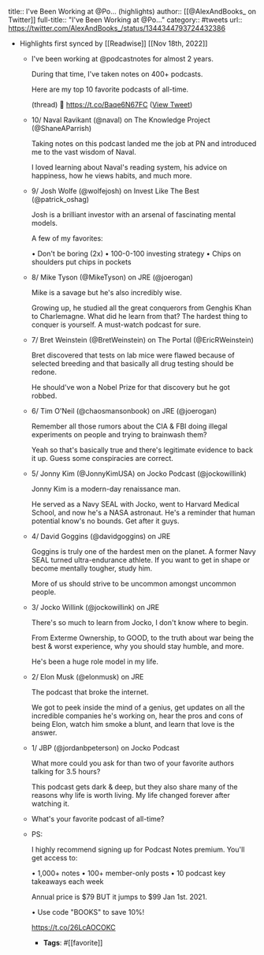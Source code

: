 title:: I've Been Working at @Po... (highlights)
author:: [[@AlexAndBooks_ on Twitter]]
full-title:: "I've Been Working at @Po..."
category:: #tweets
url:: https://twitter.com/AlexAndBooks_/status/1344344793724432386

- Highlights first synced by [[Readwise]] [[Nov 18th, 2022]]
	- I've been working at @podcastnotes for almost 2 years. 
	  
	  During that time, I've taken notes on 400+ podcasts.
	  
	  Here are my top 10 favorite podcasts of all-time.
	  
	  (thread) 🧵 https://t.co/Baqe6N67FC ([View Tweet](https://twitter.com/AlexAndBooks_/status/1344344793724432386))
	- 10/ Naval Ravikant (@naval) on The Knowledge Project (@ShaneAParrish)
	  
	  Taking notes on this podcast landed me the job at PN and introduced me to the vast wisdom of Naval. 
	  
	  I loved learning about Naval's reading system, his advice on happiness, how he views habits, and much more.
	- 9/ Josh Wolfe (@wolfejosh) on Invest Like The Best (@patrick_oshag)
	  
	  Josh is a brilliant investor with an arsenal of fascinating mental models. 
	  
	  A few of my favorites: 
	  
	  • Don't be boring (2x)
	  • 100-0-100 investing strategy 
	  • Chips on shoulders put chips in pockets
	- 8/ Mike Tyson (@MikeTyson) on JRE (@joerogan)
	  
	  Mike is a savage but he's also incredibly wise. 
	  
	  Growing up, he studied all the great conquerors from Genghis Khan to Charlemagne. What did he learn from that? The hardest thing to conquer is yourself. A must-watch podcast for sure.
	- 7/ Bret Weinstein (@BretWeinstein) on The Portal (@EricRWeinstein)
	  
	  Bret discovered that tests on lab mice were flawed because of selected breeding and that basically all drug testing should be redone.
	  
	  He should've won a Nobel Prize for that discovery but he got robbed.
	- 6/ Tim O'Neil (@chaosmansonbook) on JRE (@joerogan)
	  
	  Remember all those rumors about the CIA & FBI doing illegal experiments on people and trying to brainwash them?
	  
	  Yeah so that's basically true and there's legitimate evidence to back it up. Guess some conspiracies are correct.
	- 5/ Jonny Kim (@JonnyKimUSA) on Jocko Podcast (@jockowillink)
	  
	  Jonny Kim is a modern-day renaissance man.
	  
	  He served as a Navy SEAL with Jocko, went to Harvard Medical School, and now he's a NASA astronaut. He's a reminder that human potential know's no bounds. Get after it guys.
	- 4/ David Goggins (@davidgoggins) on JRE
	  
	  Goggins is truly one of the hardest men on the planet. A former Navy SEAL turned ultra-endurance athlete. If you want to get in shape or become mentally tougher, study him.
	  
	  More of us should strive to be uncommon amongst uncommon people.
	- 3/ Jocko Willink (@jockowillink) on JRE
	  
	  There's so much to learn from Jocko, I don't know where to begin. 
	  
	  From Exterme Ownership, to GOOD, to the truth about war being the best & worst experience, why you should stay humble, and more.
	  
	  He's been a huge role model in my life.
	- 2/ Elon Musk (@elonmusk) on JRE
	  
	  The podcast that broke the internet.
	  
	  We got to peek inside the mind of a genius, get updates on all the incredible companies he's working on, hear the pros and cons of being Elon, watch him smoke a blunt, and learn that love is the answer.
	- 1/ JBP (@jordanbpeterson) on Jocko Podcast 
	  
	  What more could you ask for than two of your favorite authors talking for 3.5 hours?
	  
	  This podcast gets dark & deep, but they also share many of the reasons why life is worth living. My life changed forever after watching it.
	- What's your favorite podcast of all-time?
	- PS:
	  
	  I highly recommend signing up for Podcast Notes premium. You'll get access to:
	  
	  • 1,000+ notes
	  • 100+ member-only posts
	  • 10 podcast key takeaways each week
	  
	  Annual price is $79 BUT it jumps to $99 Jan 1st. 2021.
	  
	  • Use code "BOOKS" to save 10%!
	  
	  https://t.co/26LcAOCOKC
		- **Tags**: #[[favorite]]